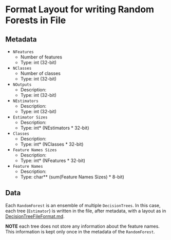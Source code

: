# Format Layout for writing Random Forests in File

## Metadata
- `NFeatures`
  - Number of features
  - Type: int (32-bit)
- `NClasses`
  - Number of classes
  - Type: int (32-bit)
- `NOutputs`
  - Description:
  - Type: int (32-bit)
- `NEstimators`
  - Description:
  - Type: int (32-bit)
- `Estimator Sizes`
  - Description:
  - Type: int* (NEstimators * 32-bit)
- `Classes`
  - Description:
  - Type: int* (NClasses * 32-bit)
- `Feature Names Sizes`
  - Description:
  - Type: int* (NFeatures * 32-bit)
- `Feature Names`
  - Description:
  - Type: char** (sum(Feature Names Sizes) * 8-bit)

## Data
Each `RandomForest` is an ensemble of multiple `DecisionTrees`. In this case, each tree (`Estimator`) is written in the file, after metadata, with a layout as in [DecisionTreeFileFormat.md](./DecisionTreeFileFormat.md). 

**NOTE** each tree does not store any information about the feature names. This information is kept only once in the metadata of the `RandomForest`.